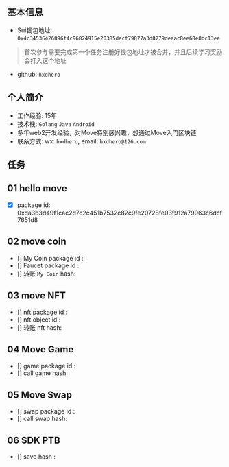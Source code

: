 ## 基本信息
- Sui钱包地址: `0x4c34536426896f4c96824915e20385decf79877a3d8279deaac8ee68e8bc13ee`
> 首次参与需要完成第一个任务注册好钱包地址才被合并，并且后续学习奖励会打入这个地址
- github: `hxdhero`

## 个人简介
- 工作经验: 15年
- 技术栈: `Golang` `Java` `Android`
- 多年web2开发经验，对Move特别感兴趣，想通过Move入门区块链
- 联系方式: wx: `hxdhero`, email: `hxdhero@126.com` 

## 任务

##   01 hello move  
- [x] package id: 0xda3b3d49f1cac2d7c2c451b7532c82c9fe20728fe03f912a79963c6dcf7651d8

##   02 move coin
- [] My Coin package id : 
- [] Faucet package id : 
- [] 转账 `My Coin` hash:

##   03 move NFT
- [] nft package id :
- [] nft object id : 
- [] 转账 nft  hash:

##   04 Move Game
- [] game package id :
- [] call game hash:

##   05 Move Swap
- [] swap package id :
- [] call swap hash:

##   06 SDK PTB
- [] save hash :
